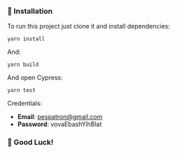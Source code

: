 
### 🔧 Installation

To run this project just clone it and install dependencies:

```
yarn install
```

And:

```
yarn build
```

And open Cypress:

```
yarn test
```

Credentials:
- **Email**: pespatron@gmail.com 
- **Password**: vovaEbashYihBlat 
### 🔧 Good Luck!





